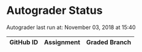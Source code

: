 # Autograder Status
Autograder last run at: November 03, 2018 at 15:40

| GitHub ID | Assignment | Graded Branch |
|-----------|------------|---------------|
